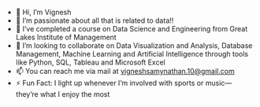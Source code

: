 - 👋 Hi, I’m Vignesh
- 👀 I’m passionate about all that is related to data!!
- 🌱 I’ve completed a course on Data Science and Engineering from Great Lakes Institute of Management
- 💞️ I’m looking to collaborate on Data Visualization and Analysis, Database Management, Machine Learning and Artificial Intelligence through tools like Python, SQL, Tableau and Microsoft Excel
- 📫 You can reach me via mail at vigneshsamynathan.10@gmail.com
- ⚡ Fun Fact: I light up whenever I’m involved with sports or music—they’re what I enjoy the most
